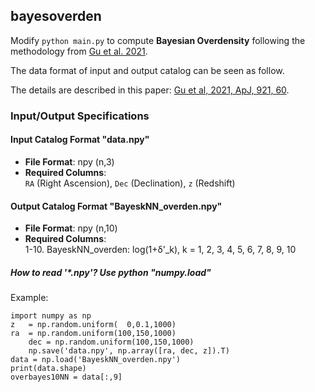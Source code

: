 ## bayesoverden

Modify `python main.py` to compute **Bayesian Overdensity** following the methodology from [Gu et al. 2021](https://ui.adsabs.harvard.edu/abs/2021ApJ...921...60G/abstract).   

 The data format of input and output catalog can be seen as follow. 

The details are described in this paper: [Gu et al, 2021, ApJ, 921, 60](https://ui.adsabs.harvard.edu/abs/2021ApJ...921...60G/abstract).

### Input/Output Specifications  

#### Input Catalog Format "data.npy"
- **File Format**: npy (n,3)
- **Required Columns**:  
  `RA` (Right Ascension), `Dec` (Declination), `z` (Redshift) 
#### Output Catalog Format "BayeskNN_overden.npy"
- **File Format**: npy (n,10)
- **Required Columns**:  
   1-10. BayeskNN_overden: log(1+δ'_k), k = 1, 2, 3, 4, 5, 6, 7, 8, 9, 10

##### How to read '*.npy'? Use python "numpy.load" 

Example: 

	import numpy as np
 	z   = np.random.uniform(  0,0.1,1000)
  	ra  = np.random.uniform(100,150,1000)
     	dec = np.random.uniform(100,150,1000)
      	np.save('data.npy', np.array([ra, dec, z]).T) 
	data = np.load('BayeskNN_overden.npy')
	print(data.shape)  
	overbayes10NN = data[:,9] 
